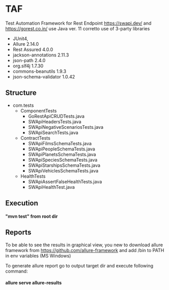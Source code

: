 # TAF
Test Automation Framework for 
Rest Endpoint https://swapi.dev/
and https://gorest.co.in/
use Java ver. 11 corretto
use of 3-party libraries
- JUnit4,
- Allure 2.14.0
- Rest Assured 4.0.0
- jackson-annotations 2.11.3
- json-path 2.4.0
- org.slf4j 1.7.30 
- commons-beanutils 1.9.3
- json-schema-validator 1.0.42

## Structure
+ com.tests
    + ComponentTests
        + GoRestApiCRUDTests.java
        + SWApiHeadersTests.java
        + SWApiNegativeScenariosTests.java
        + SWApiSearchTests.java
    + ContractTests
        + SWApiFilmsSchemaTests.java
        + SWApiPeopleSchemaTests.java
        + SWApiPlanetsSchemaTests.java
        + SWApiSpeciesSchemaTests.java
        + SWApiStarshipsSchemaTests.java
        + SWApiVehiclesSchemaTests.java
    + HealthTests
        + SWApiAssertFalseHealthTests.java
        + SWApiHealthTest.java

## Execution
#### "mvn test" from root dir

## Reports
To be able to see the results in graphical view, you new to download allure framework from https://github.com/allure-framework
and add /bin to PATH in env variables (MS Windows)

To generate allure report go to output target dir and execute following command:
#### allure serve allure-results
